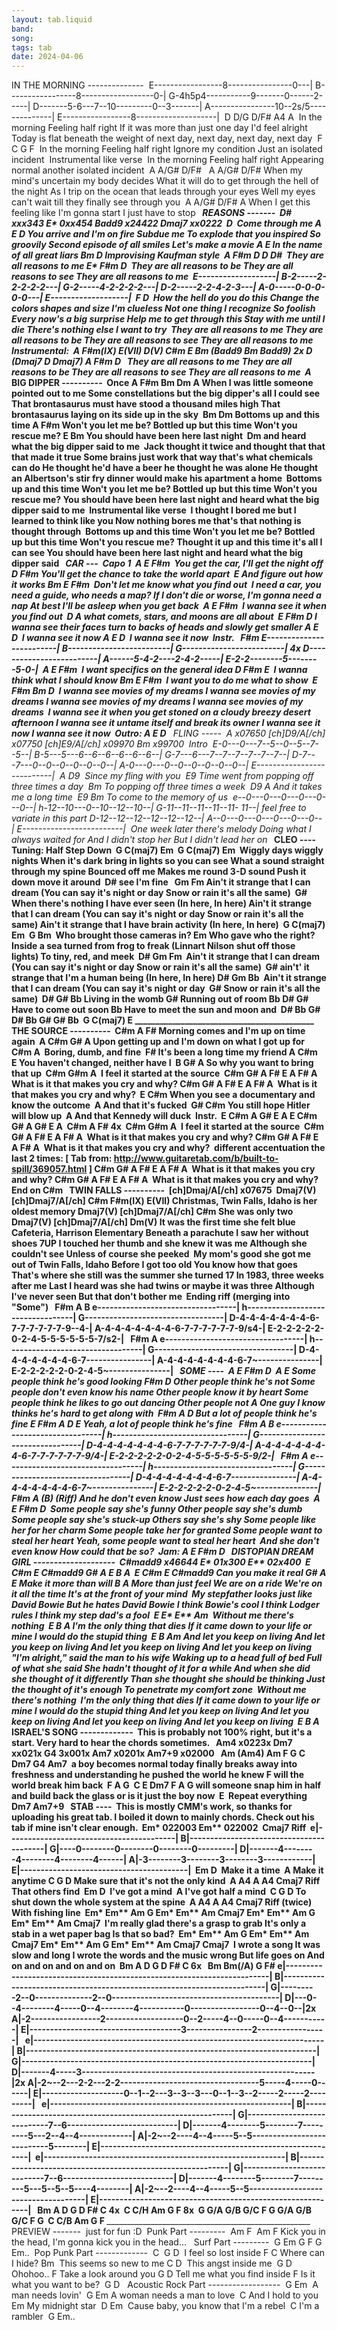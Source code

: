```yaml
---
layout: tab.liquid
band:
song:
tags: tab
date: 2024-04-06
---
```

IN THE MORNING --------------  E-----------------8----------------0---| B-----------------8------------------0-| G-4h5p4-----------9-------0------2-----| D-------5-6---7--10---------0--3-------| A----------------10--2s/5--------------| E-----------------8--------------------|  D       D/G     D/F# A4 A  In the morning Feeling half right If it was more than just one day I'd feel alright  Today is flat beneath the weight of next day, next day, next day, next day  F       C       G F  In the morning Feeling half right Ignore my condition Just an isolated incident  Instrumental like verse  In the morning Feeling half right Appearing normal another isolated incident  A A/G# D/F#          A        A/G#       D/F# When my mind's uncertain my body decides What it will do to get through the hell of the night As I trip on the ocean that leads through your eyes Well my eyes can't wait till they finally see through you  A               A/G#             D/F#                       A When I get this feeling like I'm gonna start I just have to stop ___________________________________________________________  REASONS -------  D#    xxx343 E*    0xx454 Badd9 x24422 Dmaj7 xx0222  D  Come through me A              E      D You arrive and I'm on fire Subdue me To explode that you inspired So groovily Second episode of all smiles Let's make a movie A              E In the name of all great liars Bm          D Improvising Kaufman style  A     F#m     D              D D#  They are all reasons to me E*    F#m     D  They are all reasons to be They are all reasons to see They are all reasons to me  E-------------------| B-2-----2-2-2-2-2---| G-2-----4-2-2-2-2---| D-2-----2-2-4-2-3---| A-0-----0-0-0-0-0---| E-------------------|  F D  How the hell do you do this Change the colors shapes and size I'm clueless Not one thing I recognize So foolish Every now's a big surprise Help me to get through this Stay with me until I die There's nothing else I want to try  They are all reasons to me They are all reasons to be They are all reasons to see They are all reasons to me  Instrumental:  A F#m(IX) E(VII) D(V) C#m E Bm (Badd9 Bm Badd9)                  2x D  (Dmaj7 D  Dmaj7) A F#m D   They are all reasons to me They are all reasons to be They are all reasons to see They are all reasons to me  A _________________________________________________________  BIG DIPPER ----------  Once A           F#m            Bm     Dm      A When I was little someone pointed out to me Some constellations but the big dipper's all I could see That brontasaurus must have stood a thousand miles high That brontasaurus laying on its side up in the sky  Bm               Dm Bottoms up and this time A                F#m Won't you let me be? Bottled up but this time Won't you rescue me? E                         Bm You should have been here last night                    Dm and heard what the big dipper said to me  Jack thought it twice and thought that that that made it true Some brains just work that way that's what chemicals can do He thought he'd have a beer he thought he was alone He thought an Albertson's stir fry dinner would make his apartment a home  Bottoms up and this time Won't you let me be? Bottled up but this time Won't you rescue me? You should have been here last night and heard what the big dipper said to me  Instrumental like verse  I thought I bored me but I learned to think like you Now nothing bores me that's that nothing is thought through  Bottoms up and this time Won't you let me be? Bottled up but this time Won't you rescue me? Thought it up and this time it's all I can see You should have been here last night and heard what the big dipper said ________________________________________________________  CAR ---  Capo 1  A            E                 F#m  You get the car, I'll get the night off                          D              F#m You'll get the chance to take the world apart            E And figure out how it works Bm            E                  F#m  Don't let me know what you find out  I need a car, you need a guide, who needs a map? If I don't die or worse, I'm gonna need a nap At best I'll be asleep when you get back  A         E           F#m   I wanna see it when you find out      D                                 A what comets, stars, and moons are all about         E         F#m                              D I wanna see their faces turn to backs of heads and slowly get smaller A         E      D   I wanna see it now A         E      D   I wanna see it now  Instr.    F#m E-------------------------| B-------------------------| G-------------------------|     4x D-------------------------| A------5-4-2----2-4-2-----| E-2-2--------5--------5-0-|  A           E             F#m   I want specifics on the general idea D         F#m                 E   I wanna think what I should know Bm              E             F#m   I want you to do me what to show  E         F#m Bm           D   I wanna see movies of my dreams I wanna see movies of my dreams I wanna see movies of my dreams I wanna see movies of my dreams  I wanna see it when you get stoned on a cloudy breezy desert afternoon I wanna see it untame itself and break its owner I wanna see it now I wanna see it now  Outro: A E D _____________________________________________________  FLING -----  A    x07650 [ch]D9/A[/ch] x07750 [ch]E9/A[/ch] x09970 Bm   x99700  Intro  E-0---0---7--5--0--5--7--5--| B-5---5---6--6--6--6--6--6--| G-7---6---7--7--7--7--7--7--| D-7---7---0--0--0--0--0--0--| A-0---0---0--0--0--0--0--0--| E---------------------------|  A                     D9   Since my fling with you                E9 Time went from popping off three times a day    Bm To popping off three times a week        D9                   A And it takes me a long time    E9          Bm To come to the memory of us  e--0---0---0---0---0---0--| h-12--10---0--10--12--10--| G-11--11--11--11--11- 11--|     feel free to variate in this part D-12--12--12--12--12--12--| A--0---0---0---0---0---0--| E-------------------------|  One week later there's melody Doing what I always waited for And I didn't stop her But I didn't lead her on _______________________________________________  CLEO ----  Tuning: Half Step Down  G C(maj7) Em  G       C(maj7)     Em  Wiggly days wiggly nights When it's dark bring in lights so you can see What a sound straight through my spine Bounced off me Makes me round 3-D sound Push it down move it around         D# see I'm fine           Gm                 Fm Ain't it strange that I can dream (You can say it's night or day Snow or rain it's all the same)              G# When there's nothing I have ever seen (In here, In here) Ain't it strange that I can dream (You can say it's night or day Snow or rain it's all the same) Ain't it strange that I have brain activity (In here, In here)  G C(maj7) Em  G                  Bm  Who brought those cameras in? Em Who gave who the right? Inside a sea turned from frog to freak (Linnart Nilson shut off those lights) To tiny, red, and meek  D#         Gm                 Fm   Ain't it strange that I can dream (You can say it's night or day Snow or rain it's all the same)           G# ain't' it strange that I'm a human being (In here, In here) D#        Gm                 Bb  Ain't it strange that I can dream (You can say it's night or day                   G# Snow or rain it's all the same)  D#     G#     Bb Living in the womb G# Running out of room Bb      D#       G# Have to come out soon Bb Have to meet the sun and moon and  D# Bb G# D# Bb G# G# Bb  G C(maj7) E ___________________________________________  THE SOURCE ----------  C#m               A      F# Morning comes and I'm up on time again      A                  C#m            G#          A Upon getting up and I'm down on what I got up for C#m                A  Boring, dumb, and fine             F# It's been a long time my friend A           C#m                   E You haven't changed, neither have I    B               G#             A So why you want to bring that up  C#m        G#m            A  I feel it started at the source  C#m   G#    A          F#      E   A    F# A  What is it that makes you cry and why? C#m   G#    A          F#      E   A    F# A  What is it that makes you cry and why?  E                       C#m When you see a documentary and know the outcome          A And that it's fucked                G#               C#m You still hope Hitler will blow up          A And that Kennedy will duck  Instr.  E  C#m A G# E   A E  C#m G# A G# E   A  C#m A F# 4x  C#m        G#m            A  I feel it started at the source  C#m   G#    A          F#      E   A    F# A  What is it that makes you cry and why? C#m   G#    A          F#      E   A    F# A  What is it that makes you cry and why?  different accentuation the last 2 times: [ Tab from: http://www.guitaretab.com/b/built-to-spill/369057.html ] C#m      G#      A F#                E   A    F# A  What is it that   makes you cry and why? C#m      G#      A F#                E   A    F# A  What is it that   makes you cry and why?  End on C#m ________________________________________________________  TWIN FALLS ----------  [ch]Dmaj/A[/ch] x07675  Dmaj7(V)   [ch]Dmaj7/A[/ch]        C#m          F#m(IX)    E(VII) Christmas, Twin    Falls, Idaho is her oldest memory Dmaj7(V) [ch]Dmaj7/A[/ch]   C#m She was  only      two            Dmaj7(V)     [ch]Dmaj7/A[/ch]      Dm(V) It was the first   time she     felt blue  Cafeteria, Harrison Elementary Beneath a parachute I saw her without shoes 7UP I touched her thumb and she knew it was me Although she couldn't see Unless of course she peeked  My mom's good she got me out of Twin Falls, Idaho Before I got too old You know how that goes That's where she still was the summer she turned 17 In 1983, three weeks after me Last I heard was she had twins or maybe it was three Although I've never seen But that don't bother me  Ending riff (merging into "Some")    F#m             A           B e----------------------------------| h----------------------------------| G----------------------------------| D-4-4-4-4-4-4-4-6-7-7-7-7-7-7-9--4-| A-4-4-4-4-4-4-4-6-7-7-7-7-7-7-9/s4-| E-2-2-2-2-2-0-2-4-5-5-5-5-5-5-7/s2-|    F#m             A e----------------------------------| h----------------------------------| G----------------------------------| D-4-4-4-4-4-4-4-6-7----------------| A-4-4-4-4-4-4-4-6-7~---------------| E-2-2-2-2-2-0-2-4-5~---------------| ___________________________________________________  SOME ----  A E F#m D  A                           E Some people think he's good looking F#m                     D Other people think he's not Some people don't even know his name Other people know it by heart Some people think he likes to go out dancing Other people not A One guy I know thinks he's hard to get along with       F#m           A          D But a lot of people think he's fine E       F#m           A          D     E Yeah, a lot of people think he's fine    F#m             A           B e---------------------------------| h---------------------------------| G---------------------------------| D-4-4-4-4-4-4-4-6-7-7-7-7-7-7-9/4-| A-4-4-4-4-4-4-4-6-7-7-7-7-7-7-9/4-| E-2-2-2-2-2-0-2-4-5-5-5-5-5-5-9/2-|    F#m             A e----------------------------------| h----------------------------------| G----------------------------------| D-4-4-4-4-4-4-4-6-7----------------| A-4-4-4-4-4-4-4-6-7~---------------| E-2-2-2-2-2-0-2-4-5~---------------|      F#m           A    (B)    (Riff) And he don't even know Just sees how each day goes  A E F#m D  Some people say she's funny Other people say she's dumb Some people say she's stuck-up Others say she's shy Some people like her for her charm Some people take her for granted Some people want to steal her heart Yeah, some people want to steal her heart  And she don't even know How could that be so?  Jam: A E F#m D ______________________________________________________  DISTOPIAN DREAM GIRL --------------------  C#madd9 x46644 E*      01x300 E**     02x400  E C#m E C#madd9 G# A E B A  E       C#m     E    C#madd9 Can you make it real G#      A         E Make it more than will B              A More than just feel We are on a ride We're on it all the time It's at the front of your mind  My stepfather looks just like David Bowie But he hates David Bowie I think Bowie's cool I think Lodger rules I think my step dad's a fool  E    E*  E**        Am  Without me there's nothing         E    B          A I'm the only thing that dies If it came down to your life or mine I would do the stupid thing         E        B    Am And let you keep on living And let you keep on living And let you keep on living And let you keep on living  "I'm alright," said the man to his wife Waking up to a head full of bed Full of what she said She hadn't thought of it for a while And when she did she thought of it differently Than she thought she should be thinking Just the thought of it's enough To penetrate my comfort zone  Without me there's nothing  I'm the only thing that dies If it came down to your life or mine I would do the stupid thing And let you keep on living And let you keep on living And let you keep on living And let you keep on living  E B A _______________________________________  ISRAEL'S SONG -------------  This is probably not 100% right, but it's a start. Very hard to hear the chords sometimes.   Am4   x0223x Dm7   xx021x G4    3x001x Am7   x0201x Am7+9 x02000   Am (Am4) Am F G C  Dm7             G4        Am7   a boy becomes normal today finally breaks away into freshness and understanding he pushed the world he knew F will the world break him back  F A G  C            E        Dm7      F A G will someone snap him in half and build back the glass or is it just the boy now  E  Repeat everything  Dm7 Am7+9 ______________________________________  STAB ----  This is mostly CMM's work, so thanks for uploading his great tab. I boiled it down to mainly chords. Check out his tab if mine isn't clear enough.  Em*  022003 Em** 022002  Cmaj7 Riff  e|-----------------------------------------| B|-----------------------------------------| G|----0--------0--------0--------0---------| D|-------4--------4--------4--------4------| A|-3--------3--------3--------3------------| E|-----------------------------------------|  Em           D    Make it a time         A Make it anytime C              G            D Make sure that it's not the only kind      A            A4 A A4 Cmaj7 Riff That others find  Em            D    I've got a mind          A I've got half a mind    C             G            D To shut down the whole system at the spine      A            A4 A A4 Cmaj7 Riff (twice) With fishing line  Em* Em** Am G Em* Em** Am Cmaj7 Em* Em** Am G Em* Em** Am Cmaj7  I'm really glad there's a grasp to grab It's only a stab in a wet paper bag Is that so bad?  Em* Em** Am G Em* Em** Am Cmaj7 Em* Em** Am G Em* Em** Am Cmaj7 Cmaj7  I wrote a song It was slow and long I wrote the words and the music wrong But life goes on And on and on and on and on  Bm A D G D F# C 6x     Bm                Bm(/A)            G                F# e|------------------------------------------------------------------------| B|------------------------------------------------------------------------| G|---------2--0--------------2--0-----------------------------------------| D|---0--4--------4-----0--4--------4-----------0-----------------0--4--0--|2x A|-2-----------------2-------------------0--2-----4--0-----0--4-----------| E|-------------------------------------3----------------2-----------------|   e|-----------------------------------------------------------------------| B|-----------------------------------------------------------------------| G|-----------------------------------------------------------------------| D|-------4-----3---------------------------------------------------------|2x A|-2~--2---2-2---2-2----------------------------------5-----4-----0------| E|--------------------0--1--2---3--3--3---0--1--3--2-----2-----2---------|   e|-----------------------------------------------------------| B|-----------------------------------------------------------| G|----------------------------7--6---------------------------| D|-------4--------5--------7---------5---2--4--4-------------| A|-2~--2----4--4-----5--5---------------------------5--------| E|-----------------------------------------------------------|  e|-----------------------------------------------------------| B|-----------------------------------------------------------| G|----------------------------7--6---------------------------| D|-------4--------5--------7---------5---5--5--5----4--------| A|-2~--2----4--4-----5--5------------------------------------| E|-----------------------------------------------------------|   Bm A D G D F# C 4x  C C/H Am G F    8x  G G/A G/B G/C F G G/A G/B G/C F G  C C/B Am G F _______________________________________________________________  PREVIEW -------  just for fun :D  Punk Part ---------  Am F  Am                              F Kick you in the head, I'm gonna kick you in the head...   Surf Part ---------  G Em G F G Em..  Pop Punk Part -------------  C  G           D   I feel so lost inside F           C Where can I hide? Bm   This seems so new to me C              D   This angst inside me  G        D Ohohoo.. F Take a look around you G                D Tell me what you find inside F Is it what you want to be?  G D   Acoustic Rock Part ------------------  G             Em   A man needs lovin'   G                    Em A woman needs a man to love       C And I hold to you    Em My midnight star  D                                 Em   Cause baby, you know that I'm a rebel       C I'm a rambler  G Em..


